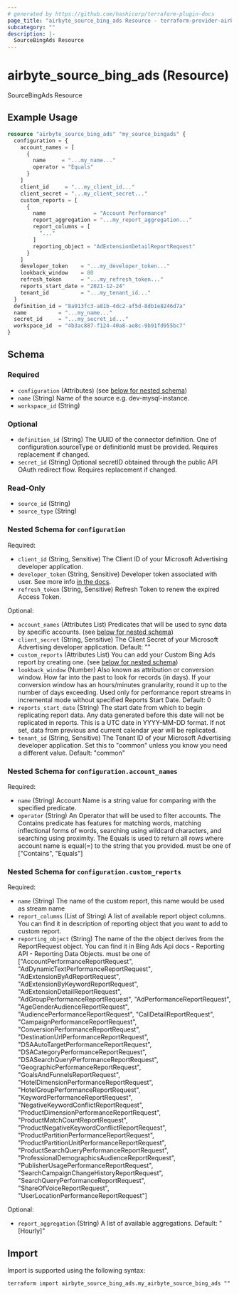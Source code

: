 ```yaml
---
# generated by https://github.com/hashicorp/terraform-plugin-docs
page_title: "airbyte_source_bing_ads Resource - terraform-provider-airbyte"
subcategory: ""
description: |-
  SourceBingAds Resource
---
```


# airbyte_source_bing_ads (Resource)

SourceBingAds Resource

## Example Usage

```terraform
resource "airbyte_source_bing_ads" "my_source_bingads" {
  configuration = {
    account_names = [
      {
        name     = "...my_name..."
        operator = "Equals"
      }
    ]
    client_id     = "...my_client_id..."
    client_secret = "...my_client_secret..."
    custom_reports = [
      {
        name               = "Account Performance"
        report_aggregation = "...my_report_aggregation..."
        report_columns = [
          "..."
        ]
        reporting_object = "AdExtensionDetailReportRequest"
      }
    ]
    developer_token    = "...my_developer_token..."
    lookback_window    = 80
    refresh_token      = "...my_refresh_token..."
    reports_start_date = "2021-12-24"
    tenant_id          = "...my_tenant_id..."
  }
  definition_id = "8a913fc3-a81b-4dc2-af5d-8db1e8246d7a"
  name          = "...my_name..."
  secret_id     = "...my_secret_id..."
  workspace_id  = "4b3ac887-f124-40a8-ae8c-9b91fd955bc7"
}
```

<!-- schema generated by tfplugindocs -->
## Schema

### Required

- `configuration` (Attributes) (see [below for nested schema](#nestedatt--configuration))
- `name` (String) Name of the source e.g. dev-mysql-instance.
- `workspace_id` (String)

### Optional

- `definition_id` (String) The UUID of the connector definition. One of configuration.sourceType or definitionId must be provided. Requires replacement if changed.
- `secret_id` (String) Optional secretID obtained through the public API OAuth redirect flow. Requires replacement if changed.

### Read-Only

- `source_id` (String)
- `source_type` (String)

<a id="nestedatt--configuration"></a>
### Nested Schema for `configuration`

Required:

- `client_id` (String, Sensitive) The Client ID of your Microsoft Advertising developer application.
- `developer_token` (String, Sensitive) Developer token associated with user. See more info <a href="https://docs.microsoft.com/en-us/advertising/guides/get-started?view=bingads-13#get-developer-token"> in the docs</a>.
- `refresh_token` (String, Sensitive) Refresh Token to renew the expired Access Token.

Optional:

- `account_names` (Attributes List) Predicates that will be used to sync data by specific accounts. (see [below for nested schema](#nestedatt--configuration--account_names))
- `client_secret` (String, Sensitive) The Client Secret of your Microsoft Advertising developer application. Default: ""
- `custom_reports` (Attributes List) You can add your Custom Bing Ads report by creating one. (see [below for nested schema](#nestedatt--configuration--custom_reports))
- `lookback_window` (Number) Also known as attribution or conversion window. How far into the past to look for records (in days). If your conversion window has an hours/minutes granularity, round it up to the number of days exceeding. Used only for performance report streams in incremental mode without specified Reports Start Date. Default: 0
- `reports_start_date` (String) The start date from which to begin replicating report data. Any data generated before this date will not be replicated in reports. This is a UTC date in YYYY-MM-DD format. If not set, data from previous and current calendar year will be replicated.
- `tenant_id` (String, Sensitive) The Tenant ID of your Microsoft Advertising developer application. Set this to "common" unless you know you need a different value. Default: "common"

<a id="nestedatt--configuration--account_names"></a>
### Nested Schema for `configuration.account_names`

Required:

- `name` (String) Account Name is a string value for comparing with the specified predicate.
- `operator` (String) An Operator that will be used to filter accounts. The Contains predicate has features for matching words, matching inflectional forms of words, searching using wildcard characters, and searching using proximity. The Equals is used to return all rows where account name is equal(=) to the string that you provided. must be one of ["Contains", "Equals"]


<a id="nestedatt--configuration--custom_reports"></a>
### Nested Schema for `configuration.custom_reports`

Required:

- `name` (String) The name of the custom report, this name would be used as stream name
- `report_columns` (List of String) A list of available report object columns. You can find it in description of reporting object that you want to add to custom report.
- `reporting_object` (String) The name of the the object derives from the ReportRequest object. You can find it in Bing Ads Api docs - Reporting API - Reporting Data Objects. must be one of ["AccountPerformanceReportRequest", "AdDynamicTextPerformanceReportRequest", "AdExtensionByAdReportRequest", "AdExtensionByKeywordReportRequest", "AdExtensionDetailReportRequest", "AdGroupPerformanceReportRequest", "AdPerformanceReportRequest", "AgeGenderAudienceReportRequest", "AudiencePerformanceReportRequest", "CallDetailReportRequest", "CampaignPerformanceReportRequest", "ConversionPerformanceReportRequest", "DestinationUrlPerformanceReportRequest", "DSAAutoTargetPerformanceReportRequest", "DSACategoryPerformanceReportRequest", "DSASearchQueryPerformanceReportRequest", "GeographicPerformanceReportRequest", "GoalsAndFunnelsReportRequest", "HotelDimensionPerformanceReportRequest", "HotelGroupPerformanceReportRequest", "KeywordPerformanceReportRequest", "NegativeKeywordConflictReportRequest", "ProductDimensionPerformanceReportRequest", "ProductMatchCountReportRequest", "ProductNegativeKeywordConflictReportRequest", "ProductPartitionPerformanceReportRequest", "ProductPartitionUnitPerformanceReportRequest", "ProductSearchQueryPerformanceReportRequest", "ProfessionalDemographicsAudienceReportRequest", "PublisherUsagePerformanceReportRequest", "SearchCampaignChangeHistoryReportRequest", "SearchQueryPerformanceReportRequest", "ShareOfVoiceReportRequest", "UserLocationPerformanceReportRequest"]

Optional:

- `report_aggregation` (String) A list of available aggregations. Default: "[Hourly]"

## Import

Import is supported using the following syntax:

```shell
terraform import airbyte_source_bing_ads.my_airbyte_source_bing_ads ""
```
